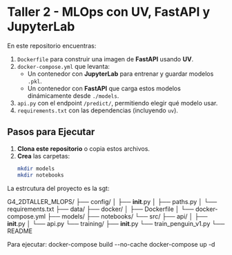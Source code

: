 # Taller 2 - MLOps con UV, FastAPI y JupyterLab

En este repositorio encuentras:

1. `Dockerfile` para construir una imagen de **FastAPI** usando **UV**.
2. `docker-compose.yml` que levanta:
   - Un contenedor con **JupyterLab** para entrenar y guardar modelos `.pkl`.
   - Un contenedor con **FastAPI** que carga estos modelos dinámicamente desde `./models`.
3. `api.py` con el endpoint `/predict/`, permitiendo elegir qué modelo usar.
4. `requirements.txt` con las dependencias (incluyendo `uv`).

## Pasos para Ejecutar

1. **Clona este repositorio** o copia estos archivos.
2. **Crea** las carpetas:  
   ```bash
   mkdir models
   mkdir notebooks

La estrcutura del proyecto es la sgt:

G4_2DTALLER_MLOPS/
├── config/
│   ├── __init__.py
│   ├── paths.py
│   └── requirements.txt
├── data/
├── docker/
│   ├── Dockerfile
│   └── docker-compose.yml
├── models/
├── notebooks/
└── src/
    ├── api/
    │   ├── __init__.py
    │   └── api.py
    └── training/
        ├── __init__.py
        └── train_penguin_v1.py
└── README

Para ejecutar: 
docker-compose build --no-cache
docker-compose up -d

